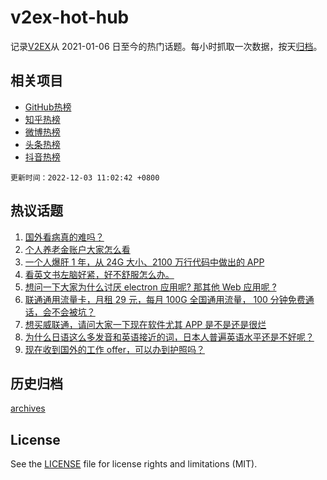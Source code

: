 # v2ex-hot-hub

 记录[V2EX](https://www.v2ex.com/)从 2021-01-06 日至今的热门话题。每小时抓取一次数据，按天[归档](archives)。
 
 ## 相关项目

- [GitHub热榜](https://github.com/lonnyzhang423/github-hot-hub)
- [知乎热榜](https://github.com/lonnyzhang423/zhihu-hot-hub)
- [微博热榜](https://github.com/lonnyzhang423/weibo-hot-hub)
- [头条热榜](https://github.com/lonnyzhang423/toutiao-hot-hub)
- [抖音热榜](https://github.com/lonnyzhang423/douyin-hot-hub)


 `更新时间：2022-12-03 11:02:42 +0800`

## 热议话题

1. [国外看病真的难吗？](https://www.v2ex.com/t/899579)
1. [个人养老金账户大家怎么看](https://www.v2ex.com/t/899600)
1. [一个人爆肝 1 年，从 24G 大小、2100 万行代码中做出的 APP](https://www.v2ex.com/t/899559)
1. [看英文书左脑好紧，好不舒服怎么办。](https://www.v2ex.com/t/899557)
1. [想问一下大家为什么讨厌 electron 应用呢? 那其他 Web 应用呢 ?](https://www.v2ex.com/t/899570)
1. [联通通用流量卡，月租 29 元，每月 100G 全国通用流量， 100 分钟免费通话，会不会被坑？](https://www.v2ex.com/t/899623)
1. [想买威联通，请问大家一下现在软件尤其 APP 是不是还是很烂](https://www.v2ex.com/t/899590)
1. [为什么日语这么多发音和英语接近的词，日本人普遍英语水平还是不好呢？](https://www.v2ex.com/t/899688)
1. [现在收到国外的工作 offer，可以办到护照吗？](https://www.v2ex.com/t/899611)

## 历史归档

[archives](archives)

## License

See the [LICENSE](LICENSE) file for license rights and limitations (MIT).
